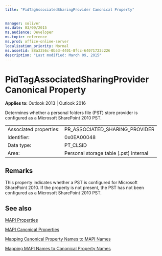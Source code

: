 ```yaml
---
title: "PidTagAssociatedSharingProvider Canonical Property"
 
 
manager: soliver
ms.date: 03/09/2015
ms.audience: Developer
ms.topic: reference
ms.prod: office-online-server
localization_priority: Normal
ms.assetid: 88a3356c-0b53-4401-8fcc-64071723c226
description: "Last modified: March 09, 2015"
---
```


# PidTagAssociatedSharingProvider Canonical Property

  
  
**Applies to**: Outlook 2013 | Outlook 2016 
  
Determines whether a personal folders file (PST) store provider is configured as a Microsoft SharePoint 2010 PST.
  
|||
|:-----|:-----|
|Associated properties:  <br/> |PR_ASSOCIATED_SHARING_PROVIDER  <br/> |
|Identifier:  <br/> |0x0EA00048  <br/> |
|Data type:  <br/> |PT_CLSID  <br/> |
|Area:  <br/> |Personal storage table (.pst) internal  <br/> |
   
## Remarks

This property indicates whether a PST is configured for Microsoft SharePoint 2010. If the property is not present, the PST has not been configured as a Microsoft SharePoint 2010 PST.
  
## See also



[MAPI Properties](mapi-properties.md)
  
[MAPI Canonical Properties](mapi-canonical-properties.md)
  
[Mapping Canonical Property Names to MAPI Names](mapping-canonical-property-names-to-mapi-names.md)
  
[Mapping MAPI Names to Canonical Property Names](mapping-mapi-names-to-canonical-property-names.md)

